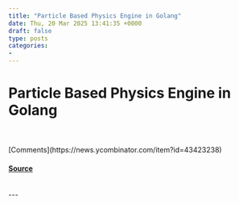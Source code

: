 ```yaml
---
title: "Particle Based Physics Engine in Golang"
date: Thu, 20 Mar 2025 13:41:35 +0000
draft: false
type: posts
categories: 
- 
---
```

# Particle Based Physics Engine in Golang

<br/>

<br/>
[Comments](https://news.ycombinator.com/item?id=43423238)

#### [Source](https://github.com/rudransh61/Physix-go)

<br/>
---
